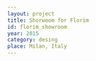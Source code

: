 ```yaml
---
layout: project
title: Shorwoom for Florim
id: florim_showroom
year: 2015
category: desing
place: Milan, Italy
---
```

